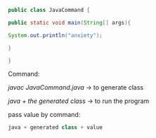 ```java 
public class JavaCommand {

public static void main(String[] args){

System.out.println("anxiety");

}

} 
```

Command:

*javac JavaCommand.java* -> to generate class

*java + the generated class* -> to run the program

pass value by command:

```java
java + generated class + value
```



